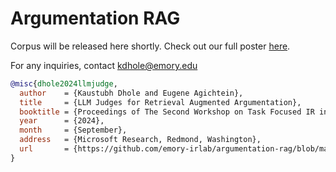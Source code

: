 # Argumentation RAG

Corpus will be released here shortly. Check out our full poster [here](https://github.com/emory-irlab/argumentation-rag/blob/main/LLM_Judges_for_Argumentation.pdf).

For any inquiries, contact kdhole@emory.edu

```bibtex
@misc{dhole2024llmjudge,
  author    = {Kaustubh Dhole and Eugene Agichtein},
  title     = {LLM Judges for Retrieval Augmented Argumentation},
  booktitle = {Proceedings of The Second Workshop on Task Focused IR in the Era of Generative AI},
  year      = {2024},
  month     = {September},
  address   = {Microsoft Research, Redmond, Washington},
  url       = {https://github.com/emory-irlab/argumentation-rag/blob/main/LLM_Judges_for_Argumentation.pdf}
}
```
